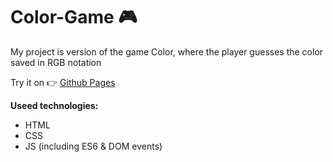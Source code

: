 # Color-Game :video_game: 

My project is version of the game Color, where the player guesses the color saved in RGB notation

Try it on :point_right: [Github Pages](https://domq077.github.io/Color-Game/)

**Useed technologies:**
- HTML
- CSS
- JS (including ES6 & DOM events)
